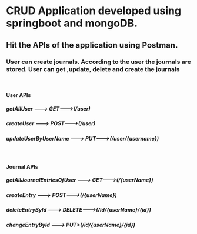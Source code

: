 # CRUD Application developed using springboot and mongoDB.
## Hit the APIs of the application using Postman.

<h3>User can create journals. According to the user the journals are stored. User can get ,update, delete and create the journals</h3>

<br>
<h4>User APIs</h4>
<h5>getAllUser  ---> GET--->(/user)</h5>
<h5>createUser  ---> POST--->(/user)</h5>
<h5>updateUserByUserName  ---> PUT--->(/user/{username})</h5>
<br>
<h4>Journal APIs</h4>
<h5>getAllJournalEntriesOfUser  ---> GET--->(/{userName})</h5>
<h5>createEntry  ---> POST--->(/{userName})</h5>
<h5>deleteEntryById  ---> DELETE--->(/id/{userName}/{id})</h5>
<h5>changeEntryById  ---> PUT>(/id/{userName}/{id})</h5>

